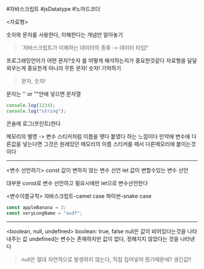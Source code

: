 #자바스크립트 #jsDatatype #노마드코더 

<자료형>

숫자와 문자를 사용한다, 이해한다는 개념만 알아놓기

> '자바스크립트가 이해하는 데이터의 종류 -> 데이터 타입!'

프로그래밍언어가 어떤 문자?숫자 를 어떻게 해석하는지가 중요한것같다
자료형을 달달 외우는게 중요한게 아니라
무튼 문자! 숫자! 기억하기

> 문자, 숫자!


문자는 '' or ""안에 넣으면 문자열

```javascript
console.log(1234);
console.log("string");
```

콘솔에 로그(프린트)한다

메모리의 별명 -> 변수
스티커처럼 이름을 뗏다 붙였다 하는 느낌이다
만약에 변수에 다른값을 넣는다면 그것은 원래있던 메모리의 이름 스티커를 떼서 다른메모리에 붙이는것이다

---

<변수 선언하기>
const 값이 변하지 않는 변수 선언
let 값이 변할수있는 변수 선언

대부분 const로 변수 선언하고
필요시에만 let으로 변수선언한다

<변수이름규칙>
자바스크립트-camel case
파이썬-snake case
```javascript
const appleBanana = 3;
const veryLongName = "asdf";
```


---

<boolean, null, undefined>
boolean: true, false
null은 값이 비어있다는것을 나타내주는 값
undefined는 변수는 존재하지만 값이 없다, 정해지지 않았다는 것을 나타낸다

> null은 절대 자연적으로 발생하지 않는다, 직접 집어넣어 줬기때문에? 생긴값!!


